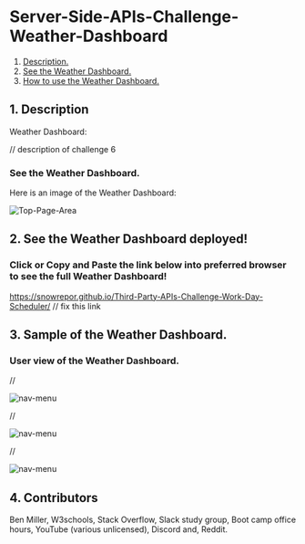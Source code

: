 # Server-Side-APIs-Challenge-Weather-Dashboard

1. [ Description. ](#desc)
2. [ See the Weather Dashboard. ](#web-address)
3. [ How to use the Weather Dashboard. ](#usage)

<a name="desc"></a>
## 1. Description

Weather Dashboard:

// description of challenge 6

### See the Weather Dashboard.

Here is an image of the Weather Dashboard:

![Top-Page-Area](./images/demo.gif)
<!--  "need to fix" Demo image -->

<a name="web-address"></a>
## 2. See the Weather Dashboard deployed!

### Click or Copy and Paste the link below into preferred browser to see the full Weather Dashboard! 

https://snowrepor.github.io/Third-Party-APIs-Challenge-Work-Day-Scheduler/
// fix this link
<a name="usage"></a>
## 3. Sample of the Weather Dashboard.

### User view of the Weather Dashboard.

//

![nav-menu](./images/Capture1.JPG?raw=true "Navigational Menu")

//

![nav-menu](./images/Capture2.JPG?raw=true "Navigational Menu")

//

![nav-menu](./images/Capture3.JPG?raw=true "Navigational Menu")

<a name="Built By"></a>
## 4. Contributors 
Ben Miller, W3schools, Stack Overflow, Slack study group, Boot camp office hours, YouTube (various unlicensed), Discord and, Reddit.